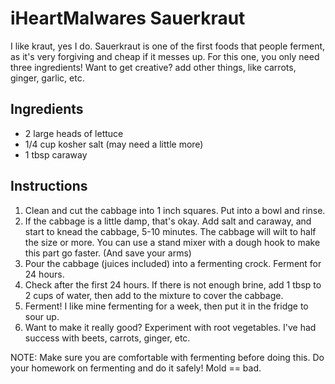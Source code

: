 iHeartMalwares Sauerkraut
=========================

I like kraut, yes I do. Sauerkraut is one of the first foods that people
ferment, as it's very forgiving and cheap if it messes up. For this one,
you only need three ingredients! Want to get creative? add other things,
like carrots, ginger, garlic, etc.

Ingredients
-----------

-   2 large heads of lettuce
-   1/4 cup kosher salt (may need a little more)
-   1 tbsp caraway

Instructions
------------

1.  Clean and cut the cabbage into 1 inch squares. Put into a bowl and
    rinse.
2.  If the cabbage is a little damp, that's okay. Add salt and caraway,
    and start to knead the cabbage, 5-10 minutes. The cabbage will wilt
    to half the size or more. You can use a stand mixer with a dough
    hook to make this part go faster. (And save your arms)
3.  Pour the cabbage (juices included) into a fermenting crock. Ferment
    for 24 hours.
4.  Check after the first 24 hours. If there is not enough brine, add 1
    tbsp to 2 cups of water, then add to the mixture to cover the
    cabbage.
5.  Ferment! I like mine fermenting for a week, then put it in the
    fridge to sour up.
6.  Want to make it really good? Experiment with root vegetables. I've
    had success with beets, carrots, ginger, etc.

NOTE: Make sure you are comfortable with fermenting before doing this.
Do your homework on fermenting and do it safely! Mold == bad.
